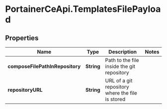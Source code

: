 # PortainerCeApi.TemplatesFilePayload

## Properties
Name | Type | Description | Notes
------------ | ------------- | ------------- | -------------
**composeFilePathInRepository** | **String** | Path to the file inside the git repository | 
**repositoryURL** | **String** | URL of a git repository where the file is stored | 



